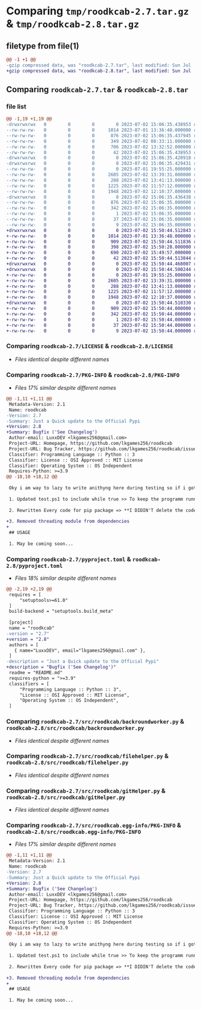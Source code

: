 # Comparing `tmp/roodkcab-2.7.tar.gz` & `tmp/roodkcab-2.8.tar.gz`

## filetype from file(1)

```diff
@@ -1 +1 @@
-gzip compressed data, was "roodkcab-2.7.tar", last modified: Sun Jul  2 15:06:35 2023, max compression
+gzip compressed data, was "roodkcab-2.8.tar", last modified: Sun Jul  2 15:50:44 2023, max compression
```

## Comparing `roodkcab-2.7.tar` & `roodkcab-2.8.tar`

### file list

```diff
@@ -1,19 +1,19 @@
-drwxrwxrwx   0        0        0        0 2023-07-02 15:06:35.438953 roodkcab-2.7/
--rw-rw-rw-   0        0        0     1014 2023-07-01 13:36:48.000000 roodkcab-2.7/LICENSE
--rw-rw-rw-   0        0        0      876 2023-07-02 15:06:35.437945 roodkcab-2.7/PKG-INFO
--rw-rw-rw-   0        0        0      349 2023-07-02 08:33:11.000000 roodkcab-2.7/README.md
--rw-rw-rw-   0        0        0      706 2023-07-02 13:32:52.000000 roodkcab-2.7/pyproject.toml
--rw-rw-rw-   0        0        0       42 2023-07-02 15:06:35.438953 roodkcab-2.7/setup.cfg
-drwxrwxrwx   0        0        0        0 2023-07-02 15:06:35.420918 roodkcab-2.7/src/
-drwxrwxrwx   0        0        0        0 2023-07-02 15:06:35.429431 roodkcab-2.7/src/roodkcab/
--rw-rw-rw-   0        0        0        0 2023-07-01 19:55:25.000000 roodkcab-2.7/src/roodkcab/__init__.py
--rw-rw-rw-   0        0        0     2605 2023-07-02 13:39:31.000000 roodkcab-2.7/src/roodkcab/backroundworker.py
--rw-rw-rw-   0        0        0      288 2023-07-02 13:41:13.000000 roodkcab-2.7/src/roodkcab/data.py
--rw-rw-rw-   0        0        0     1225 2023-07-02 11:57:12.000000 roodkcab-2.7/src/roodkcab/filehelper.py
--rw-rw-rw-   0        0        0     1948 2023-07-02 12:10:37.000000 roodkcab-2.7/src/roodkcab/gitHelper.py
-drwxrwxrwx   0        0        0        0 2023-07-02 15:06:35.436438 roodkcab-2.7/src/roodkcab.egg-info/
--rw-rw-rw-   0        0        0      876 2023-07-02 15:06:35.000000 roodkcab-2.7/src/roodkcab.egg-info/PKG-INFO
--rw-rw-rw-   0        0        0      342 2023-07-02 15:06:35.000000 roodkcab-2.7/src/roodkcab.egg-info/SOURCES.txt
--rw-rw-rw-   0        0        0        1 2023-07-02 15:06:35.000000 roodkcab-2.7/src/roodkcab.egg-info/dependency_links.txt
--rw-rw-rw-   0        0        0       37 2023-07-02 15:06:35.000000 roodkcab-2.7/src/roodkcab.egg-info/requires.txt
--rw-rw-rw-   0        0        0        9 2023-07-02 15:06:35.000000 roodkcab-2.7/src/roodkcab.egg-info/top_level.txt
+drwxrwxrwx   0        0        0        0 2023-07-02 15:50:44.512843 roodkcab-2.8/
+-rw-rw-rw-   0        0        0     1014 2023-07-01 13:36:48.000000 roodkcab-2.8/LICENSE
+-rw-rw-rw-   0        0        0      909 2023-07-02 15:50:44.511836 roodkcab-2.8/PKG-INFO
+-rw-rw-rw-   0        0        0      398 2023-07-02 15:50:28.000000 roodkcab-2.8/README.md
+-rw-rw-rw-   0        0        0      690 2023-07-02 15:49:57.000000 roodkcab-2.8/pyproject.toml
+-rw-rw-rw-   0        0        0       42 2023-07-02 15:50:44.513844 roodkcab-2.8/setup.cfg
+drwxrwxrwx   0        0        0        0 2023-07-02 15:50:44.468007 roodkcab-2.8/src/
+drwxrwxrwx   0        0        0        0 2023-07-02 15:50:44.500244 roodkcab-2.8/src/roodkcab/
+-rw-rw-rw-   0        0        0        0 2023-07-01 19:55:25.000000 roodkcab-2.8/src/roodkcab/__init__.py
+-rw-rw-rw-   0        0        0     2605 2023-07-02 13:39:31.000000 roodkcab-2.8/src/roodkcab/backroundworker.py
+-rw-rw-rw-   0        0        0      288 2023-07-02 13:41:13.000000 roodkcab-2.8/src/roodkcab/data.py
+-rw-rw-rw-   0        0        0     1225 2023-07-02 11:57:12.000000 roodkcab-2.8/src/roodkcab/filehelper.py
+-rw-rw-rw-   0        0        0     1948 2023-07-02 12:10:37.000000 roodkcab-2.8/src/roodkcab/gitHelper.py
+drwxrwxrwx   0        0        0        0 2023-07-02 15:50:44.510330 roodkcab-2.8/src/roodkcab.egg-info/
+-rw-rw-rw-   0        0        0      909 2023-07-02 15:50:44.000000 roodkcab-2.8/src/roodkcab.egg-info/PKG-INFO
+-rw-rw-rw-   0        0        0      342 2023-07-02 15:50:44.000000 roodkcab-2.8/src/roodkcab.egg-info/SOURCES.txt
+-rw-rw-rw-   0        0        0        1 2023-07-02 15:50:44.000000 roodkcab-2.8/src/roodkcab.egg-info/dependency_links.txt
+-rw-rw-rw-   0        0        0       37 2023-07-02 15:50:44.000000 roodkcab-2.8/src/roodkcab.egg-info/requires.txt
+-rw-rw-rw-   0        0        0        9 2023-07-02 15:50:44.000000 roodkcab-2.8/src/roodkcab.egg-info/top_level.txt
```

### Comparing `roodkcab-2.7/LICENSE` & `roodkcab-2.8/LICENSE`

 * *Files identical despite different names*

### Comparing `roodkcab-2.7/PKG-INFO` & `roodkcab-2.8/PKG-INFO`

 * *Files 17% similar despite different names*

```diff
@@ -1,11 +1,11 @@
 Metadata-Version: 2.1
 Name: roodkcab
-Version: 2.7
-Summary: Just a Quick update to the Official Pypi
+Version: 2.8
+Summary: Bugfix ('See Changelog')
 Author-email: LuxxDEV <lkgames256@gmail.com>
 Project-URL: Homepage, https://github.com/lkgames256/roodkcab
 Project-URL: Bug Tracker, https://github.com/lkgames256/roodkcab/issues
 Classifier: Programming Language :: Python :: 3
 Classifier: License :: OSI Approved :: MIT License
 Classifier: Operating System :: OS Independent
 Requires-Python: >=3.9
@@ -18,10 +18,12 @@
 
 Oky i am way to lazy to write anithyng here during testing so if i got to actual pypi the i will.
 
 1. Updated test.ps1 to include while true >> To keep the programm running. **26.06.2023 18:21:00**
 
 2. Rewritten Every code for pip package => **I DIDIN'T delete the code ...**
 
+3. Removed threading module from dependencies
+
 ## USAGE
 
 1. May be coming soon...
```

### Comparing `roodkcab-2.7/pyproject.toml` & `roodkcab-2.8/pyproject.toml`

 * *Files 18% similar despite different names*

```diff
@@ -2,19 +2,19 @@
 requires = [
     "setuptools>=61.0"
 ]
 build-backend = "setuptools.build_meta"
 
 [project]
 name = "roodkcab"
-version = "2.7"
+version = "2.8"
 authors = [
   { name="LuxxDEV", email="lkgames256@gmail.com" },
 ]
-description = "Just a Quick update to the Official Pypi"
+description = "Bugfix ('See Changelog')"
 readme = "README.md"
 requires-python = ">=3.9"
 classifiers = [
     "Programming Language :: Python :: 3",
     "License :: OSI Approved :: MIT License",
     "Operating System :: OS Independent",
 ]
```

### Comparing `roodkcab-2.7/src/roodkcab/backroundworker.py` & `roodkcab-2.8/src/roodkcab/backroundworker.py`

 * *Files identical despite different names*

### Comparing `roodkcab-2.7/src/roodkcab/filehelper.py` & `roodkcab-2.8/src/roodkcab/filehelper.py`

 * *Files identical despite different names*

### Comparing `roodkcab-2.7/src/roodkcab/gitHelper.py` & `roodkcab-2.8/src/roodkcab/gitHelper.py`

 * *Files identical despite different names*

### Comparing `roodkcab-2.7/src/roodkcab.egg-info/PKG-INFO` & `roodkcab-2.8/src/roodkcab.egg-info/PKG-INFO`

 * *Files 17% similar despite different names*

```diff
@@ -1,11 +1,11 @@
 Metadata-Version: 2.1
 Name: roodkcab
-Version: 2.7
-Summary: Just a Quick update to the Official Pypi
+Version: 2.8
+Summary: Bugfix ('See Changelog')
 Author-email: LuxxDEV <lkgames256@gmail.com>
 Project-URL: Homepage, https://github.com/lkgames256/roodkcab
 Project-URL: Bug Tracker, https://github.com/lkgames256/roodkcab/issues
 Classifier: Programming Language :: Python :: 3
 Classifier: License :: OSI Approved :: MIT License
 Classifier: Operating System :: OS Independent
 Requires-Python: >=3.9
@@ -18,10 +18,12 @@
 
 Oky i am way to lazy to write anithyng here during testing so if i got to actual pypi the i will.
 
 1. Updated test.ps1 to include while true >> To keep the programm running. **26.06.2023 18:21:00**
 
 2. Rewritten Every code for pip package => **I DIDIN'T delete the code ...**
 
+3. Removed threading module from dependencies
+
 ## USAGE
 
 1. May be coming soon...
```

